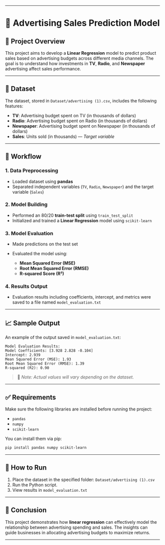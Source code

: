 
---

# 📢 Advertising Sales Prediction Model

## 🧠 Project Overview

This project aims to develop a **Linear Regression** model to predict product sales based on advertising budgets across different media channels. The goal is to understand how investments in **TV**, **Radio**, and **Newspaper** advertising affect sales performance.

---

## 📂 Dataset

The dataset, stored in `Dataset/advertising (1).csv`, includes the following features:

* **TV**: Advertising budget spent on TV (in thousands of dollars)
* **Radio**: Advertising budget spent on Radio (in thousands of dollars)
* **Newspaper**: Advertising budget spent on Newspaper (in thousands of dollars)
* **Sales**: Units sold (in thousands) — *Target variable*

---

## 🔧 Workflow

### 1. **Data Preprocessing**

* Loaded dataset using **pandas**
* Separated independent variables (`TV`, `Radio`, `Newspaper`) and the target variable (`Sales`)

### 2. **Model Building**

* Performed an 80/20 **train-test split** using `train_test_split`
* Initialized and trained a **Linear Regression** model using `scikit-learn`

### 3. **Model Evaluation**

* Made predictions on the test set
* Evaluated the model using:

  * **Mean Squared Error (MSE)**
  * **Root Mean Squared Error (RMSE)**
  * **R-squared Score (R²)**

### 4. **Results Output**

* Evaluation results including coefficients, intercept, and metrics were saved to a file named `model_evaluation.txt`

---

## 📈 Sample Output

An example of the output saved in `model_evaluation.txt`:

```
Model Evaluation Results:
Model Coefficients: [3.928 2.828 -0.104]
Intercept: 2.939
Mean Squared Error (MSE): 1.93
Root Mean Squared Error (RMSE): 1.39
R-squared (R2): 0.90
```

> 📌 *Note: Actual values will vary depending on the dataset.*

---

## ✅ Requirements

Make sure the following libraries are installed before running the project:

* `pandas`
* `numpy`
* `scikit-learn`

You can install them via pip:

```bash
pip install pandas numpy scikit-learn
```

---

## 🚀 How to Run

1. Place the dataset in the specified folder: `Dataset/advertising (1).csv`
2. Run the Python script.
3. View results in `model_evaluation.txt`

---

## 🏁 Conclusion

This project demonstrates how **linear regression** can effectively model the relationship between advertising spending and sales. The insights can guide businesses in allocating advertising budgets to maximize returns.

---
